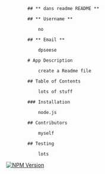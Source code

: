 
            ## ** dans readme README ** 

            ## ** Username **

                no  

            ## ** Email **

                dpseese 

            # App Description 

                create a Readme file 

            ## Table of Contents 

                lots of stuff 

            ### Installation 

                node.js 

            ## Contributors 

                myself 

            ## Testing 

                lots 

                
[![NPM Version](https://img.shields.io/npm/v/npm.svg?style=flat)]()